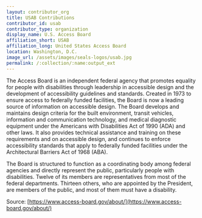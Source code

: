 ```yaml
---
layout: contributor_org
title: USAB Contributions
contributor_id: usab
contributor_type: organization
display_name: U.S. Access Board
affiliation_short: USAB
affiliation_long: United States Access Board
location: Washington, D.C.
image_url: /assets/images/seals-logos/usab.jpg
permalink: /:collection/:name:output_ext
---
```

The Access Board is an independent federal agency that promotes equality for people with disabilities through leadership in accessible design and the development of accessibility guidelines and standards.  Created in 1973 to ensure access to federally funded facilities, the Board is now a leading source of information on accessible design.  The Board develops and maintains design criteria for the built environment, transit vehicles, information and communication technology, and medical diagnostic equipment under the Americans with Disabilities Act of 1990 (ADA) and other laws. It also provides technical assistance and training on these requirements and on accessible design, and continues to enforce accessibility standards that apply to federally funded facilities under the Architectural Barriers Act of 1968 (ABA).

The Board is structured to function as a coordinating body among federal agencies and directly represent the public, particularly people with disabilities.  Twelve of its members are representatives from most of the federal departments.  Thirteen others, who are appointed by the President, are members of the public, and most of them must have a disability.

Source: [https://www.access-board.gov/about/](https://www.access-board.gov/about/)